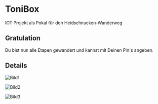 # ToniBox

IOT Projekt als Pokal für den Heidschnucken-Wanderweg

## Gratulation

Du bist nun alle Etapen gewandert und kannst mit Deinen Pin's angeben.

## Details

![Bild1](https://github.com/andreasvp/ToniBox/main/doc/klein1.jpg?raw=true)

![Bild2](https://github.com/andreasvp/ToniBox/main/doc/klein2.jpg?raw=true)

![Bild3](https://github.com/andreasvp/ToniBox/main/doc/klein3.jpg?raw=true)




